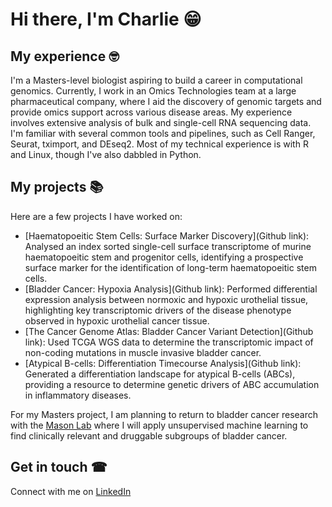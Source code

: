 # Hi there, I'm Charlie 😁

## My experience 🤓
I'm a Masters-level biologist aspiring to build a career in computational genomics. Currently, I work in an Omics Technologies team at a large pharmaceutical company, where I aid the discovery of genomic targets and provide omics support across various disease areas. 
My experience involves extensive analysis of bulk and single-cell RNA sequencing data. I'm familiar with several common tools and pipelines, such as Cell Ranger, Seurat, tximport, and DEseq2. Most of my technical experience is with R and Linux, though I've also dabbled in Python.

## My projects 📚
Here are a few projects I have worked on: 
- [Haematopoeitic Stem Cells: Surface Marker Discovery](Github link): Analysed an index sorted single-cell surface transcriptome of murine haematopoeitic stem and progenitor cells, identifying a prospective surface marker for the identification of long-term haematopoeitic stem cells.   
- [Bladder Cancer: Hypoxia Analysis](Github link): Performed differential expression analysis between normoxic and hypoxic urothelial tissue, highlighting key transcriptomic drivers of the disease phenotype observed in hypoxic urothelial cancer tissue. 
- [The Cancer Genome Atlas: Bladder Cancer Variant Detection](Github link): Used TCGA WGS data to determine the transcriptomic impact of non-coding mutations in muscle invasive bladder cancer. 
- [Atypical B-cells: Differentiation Timecourse Analysis](Github link): Generated a differentiation landscape for atypical B-cells (ABCs), providing a resource to determine genetic drivers of ABC accumulation in inflammatory diseases. 

For my Masters project, I am planning to return to bladder cancer research with the [Mason Lab](https://asmasonomics.github.io/) where I will apply unsupervised machine learning to find clinically relevant and druggable subgroups of bladder cancer.   

## Get in touch ☎
Connect with me on [LinkedIn](www.linkedin.com/in/charlie-barker-807104254)

